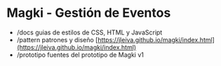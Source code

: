 # Magki - Gesti&oacute;n de Eventos

* /docs guias de estilos de CSS, HTML y JavaScript
* /pattern patrones y diseño [https://jleiva.github.io/magki/index.html](https://jleiva.github.io/magki/index.html)
* /prototipo fuentes del prototipo de Magki v1